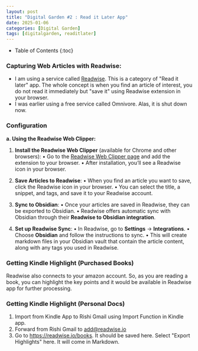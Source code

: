 ```yaml
---
layout: post
title: "Digital Garden #2 : Read it Later App"
date: 2025-01-06
categories: [Digital Garden]
tags: [digitalgarden, readitlater]
---
```


* Table of Contents
{:toc}

### Capturing Web Articles with Readwise:
- I am using a service called [Readwise](https://readwise.io). This is a category of "Read it later" app. The whole concept is when you find an article of interest, you do not read it immediately but "save it" using Readwise extension in your browser.
- I was earlier using a free service called Omnivore. Alas, it is shut down now. 

### Configuration
**a. Using the Readwise Web Clipper:**
1. **Install the Readwise Web Clipper** (available for Chrome and other browsers):
• Go to the [Readwise Web Clipper page](https://readwise.io/) and add the extension to your browser.
• After installation, you’ll see a Readwise icon in your browser.

2. **Save Articles to Readwise**:
• When you find an article you want to save, click the Readwise icon in your browser.
• You can select the title, a snippet, and tags, and save it to your Readwise account.

3. **Sync to Obsidian**:
• Once your articles are saved in Readwise, they can be exported to Obsidian.
• Readwise offers automatic sync with Obsidian through their **Readwise to Obsidian integration**.

4. **Set up Readwise Sync**:
• In Readwise, go to **Settings** → **Integrations**.
• Choose **Obsidian** and follow the instructions to sync.
• This will create markdown files in your Obsidian vault that contain the article content, along with any tags you used in Readwise.


### Getting Kindle Highlight (Purchased Books)
Readwise also connects to your amazon account. So, as you are reading a book, you can highlight the key points and it would be available in Readwise app for further processing.


### Getting Kindle Highlight (Personal Docs)


1. Import from Kindle App to Rishi Gmail using Import Function in Kindle app.
2. Forward from Rishi Gmail to add@readwise.io
3. Go to https://readwise.io/books. It should be saved here. Select "Export Highlights" here. It will come in Markdown.